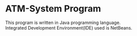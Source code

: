 # ATM-System Program
This program is written in Java programming language.<br/>
Integrated Development Environment(IDE) used is NetBeans.
